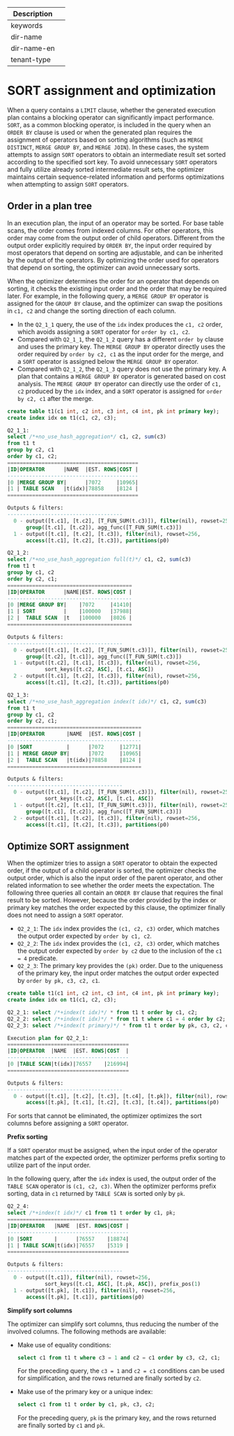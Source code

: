 | Description   |                 |
|---------------|-----------------|
| keywords      |                 |
| dir-name      |                 |
| dir-name-en   |                 |
| tenant-type   |                 |

# SORT assignment and optimization

When a query contains a `LIMIT` clause, whether the generated execution plan contains a blocking operator can significantly impact performance. `SORT`, as a common blocking operator, is included in the query when an `ORDER BY` clause is used or when the generated plan requires the assignment of operators based on sorting algorithms (such as `MERGE DISTINCT`, `MERGE GROUP BY`, and `MERGE JOIN`). In these cases, the system attempts to assign `SORT` operators to obtain an intermediate result set sorted according to the specified sort key. To avoid unnecessary `SORT` operators and fully utilize already sorted intermediate result sets, the optimizer maintains certain sequence-related information and performs optimizations when attempting to assign `SORT` operators.


## Order in a plan tree

In an execution plan, the input of an operator may be sorted. For base table scans, the order comes from indexed columns. For other operators, this order may come from the output order of child operators. Different from the output order explicitly required by `ORDER BY`, the input order required by most operators that depend on sorting are adjustable, and can be inherited by the output of the operators. By optimizing the order used for operators that depend on sorting, the optimizer can avoid unnecessary sorts.

When the optimizer determines the order for an operator that depends on sorting, it checks the existing input order and the order that may be required later. For example, in the following query, a `MERGE GROUP BY` operator is assigned for the `GROUP BY` clause, and the optimizer can swap the positions in `c1, c2` and change the sorting direction of each column.

* In the `Q2_1_1` query, the use of the `idx` index produces the `c1, c2` order, which avoids assigning a `SORT` operator for `order by c1, c2`.
* Compared with `Q2_1_1`, the `Q2_1_2` query has a different `order by` clause and uses the primary key. The `MERGE GROUP BY` operator directly uses the order required by `order by c2, c1` as the input order for the merge, and a `SORT` operator is assigned below the `MERGE GROUP BY` operator.
* Compared with `Q2_1_2`, the `Q2_1_3` query does not use the primary key. A plan that contains a `MERGE GROUP BY` operator is generated based on cost analysis. The `MERGE GROUP BY` operator can directly use the order of `c1, c2` produced by the `idx` index, and a `SORT` operator is assigned for `order by c2, c1` after the merge.

```sql
create table t1(c1 int, c2 int, c3 int, c4 int, pk int primary key);
create index idx on t1(c1, c2, c3);

Q2_1_1:
select /*+no_use_hash_aggregation*/ c1, c2, sum(c3)
from t1 t
group by c2, c1
order by c1, c2;
==========================================
|ID|OPERATOR      |NAME  |EST. ROWS|COST |
------------------------------------------
|0 |MERGE GROUP BY|      |7072     |10965|
|1 | TABLE SCAN   |t(idx)|78858    |8124 |
==========================================

Outputs & filters:
-------------------------------------
  0 - output([t.c1], [t.c2], [T_FUN_SUM(t.c3)]), filter(nil), rowset=256,
      group([t.c1], [t.c2]), agg_func([T_FUN_SUM(t.c3)])
  1 - output([t.c1], [t.c2], [t.c3]), filter(nil), rowset=256,
      access([t.c1], [t.c2], [t.c3]), partitions(p0)

Q2_1_2:
select /*+no_use_hash_aggregation full(t)*/ c1, c2, sum(c3)
from t1 t
group by c1, c2
order by c2, c1;
========================================
|ID|OPERATOR      |NAME|EST. ROWS|COST |
----------------------------------------
|0 |MERGE GROUP BY|    |7072     |41410|
|1 | SORT         |    |100000   |37988|
|2 |  TABLE SCAN  |t   |100000   |8026 |
========================================

Outputs & filters:
-------------------------------------
  0 - output([t.c1], [t.c2], [T_FUN_SUM(t.c3)]), filter(nil), rowset=256,
      group([t.c2], [t.c1]), agg_func([T_FUN_SUM(t.c3)])
  1 - output([t.c2], [t.c1], [t.c3]), filter(nil), rowset=256,
			sort_keys([t.c2, ASC], [t.c1, ASC])
  2 - output([t.c1], [t.c2], [t.c3]), filter(nil), rowset=256,
      access([t.c1], [t.c2], [t.c3]), partitions(p0)

Q2_1_3:
select /*+no_use_hash_aggregation index(t idx)*/ c1, c2, sum(c3)
from t1 t
group by c1, c2
order by c2, c1;
===========================================
|ID|OPERATOR       |NAME  |EST. ROWS|COST |
-------------------------------------------
|0 |SORT           |      |7072     |12771|
|1 | MERGE GROUP BY|      |7072     |10965|
|2 |  TABLE SCAN   |t(idx)|78858    |8124 |
===========================================

Outputs & filters:
-------------------------------------
  0 - output([t.c1], [t.c2], [T_FUN_SUM(t.c3)]), filter(nil), rowset=256,
			sort_keys([t.c2, ASC], [t.c1, ASC])
  1 - output([t.c2], [t.c1], [T_FUN_SUM(t.c3)]), filter(nil), rowset=256,
      group([t.c1], [t.c2]), agg_func([T_FUN_SUM(t.c3)])
  2 - output([t.c1], [t.c2], [t.c3]), filter(nil), rowset=256,
      access([t.c1], [t.c2], [t.c3]), partitions(p0)
```

## Optimize SORT assignment

When the optimizer tries to assign a `SORT` operator to obtain the expected order, if the output of a child operator is sorted, the optimizer checks the output order, which is also the input order of the parent operator, and other related information to see whether the order meets the expectation. The following three queries all contain an `ORDER BY` clause that requires the final result to be sorted. However, because the order provided by the index or primary key matches the order expected by this clause, the optimizer finally does not need to assign a `SORT` operator.

* `Q2_2_1`: The `idx` index provides the `(c1, c2, c3)` order, which matches the output order expected by `order by c1, c2`.
* `Q2_2_2`: The `idx` index provides the `(c1, c2, c3)` order, which matches the output order expected by `order by c2` due to the inclusion of the `c1 = 4` predicate.
* `Q2_2_3`: The primary key provides the `(pk)` order. Due to the uniqueness of the primary key, the input order matches the output order expected by `order by pk, c3, c2, c1`.

```sql
create table t1(c1 int, c2 int, c3 int, c4 int, pk int primary key);
create index idx on t1(c1, c2, c3);

Q2_2_1: select /*+index(t idx)*/ * from t1 t order by c1, c2;
Q2_2_2: select /*+index(t idx)*/ * from t1 t where c1 = 4 order by c2;
Q2_2_3: select /*+index(t primary)*/ * from t1 t order by pk, c3, c2, c1;

Execution plan for Q2_2_1:
=======================================
|ID|OPERATOR  |NAME  |EST. ROWS|COST  |
---------------------------------------
|0 |TABLE SCAN|t(idx)|76557    |216994|
=======================================

Outputs & filters:
-------------------------------------
  0 - output([t.c1], [t.c2], [t.c3], [t.c4], [t.pk]), filter(nil), rowset=256,
      access([t.pk], [t.c1], [t.c2], [t.c3], [t.c4]), partitions(p0)
```

For sorts that cannot be eliminated, the optimizer optimizes the sort columns before assigning a `SORT` operator.

**Prefix sorting**

If a `SORT` operator must be assigned, when the input order of the operator matches part of the expected order, the optimizer performs prefix sorting to utilize part of the input order.

In the following query, after the `idx` index is used, the output order of the `TABLE SCAN` operator is `(c1, c2, c3)`. When the optimizer performs prefix sorting, data in `c1` returned by `TABLE SCAN` is sorted only by `pk`.

```sql
Q2_2_4:
select /*+index(t idx)*/ c1 from t1 t order by c1, pk;
=======================================
|ID|OPERATOR   |NAME  |EST. ROWS|COST |
---------------------------------------
|0 |SORT       |      |76557    |18874|
|1 | TABLE SCAN|t(idx)|76557    |5319 |
=======================================

Outputs & filters:
-------------------------------------
  0 - output([t.c1]), filter(nil), rowset=256,
			sort_keys([t.c1, ASC], [t.pk, ASC]), prefix_pos(1)
  1 - output([t.pk], [t.c1]), filter(nil), rowset=256,
      access([t.pk], [t.c1]), partitions(p0)
```

**Simplify sort columns**

The optimizer can simplify sort columns, thus reducing the number of the involved columns. The following methods are available:

* Make use of equality conditions:

   ```sql
   select c1 from t1 t where c3 = 1 and c2 = c1 order by c3, c2, c1;
   ```

   For the preceding query, the `c3 = 1` and `c2 = c1` conditions can be used for simplification, and the rows returned are finally sorted by `c2`.

* Make use of the primary key or a unique index:

   ```sql
   select c1 from t1 t order by c1, pk, c3, c2;
   ```

   For the preceding query, `pk` is the primary key, and the rows returned are finally sorted by `c1` and `pk`.